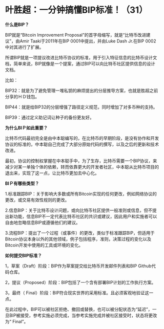 # 叶胜超：一分钟搞懂BIP标准！（31）



**什么是BIP？**



BIP就是“Bitcoin Improvement Proposal”的首字母缩写，就是“比特币改进建议”，由Amir Taaki于2011年在BIP 0001中提出，并由Luke Dash Jr.在BIP 0002中对其进行了扩展。



所谓BIP就是一项提议改进比特币协议的标准，用于引入特征信息的比特币设计文档，简单来说，BIP就像是一个提案，通过BIP可以向比特币社区提供信息的设计文档。



比如：



BIP32：就是为了避免管理一堆私钥的麻烦提出的分层推导方案，也就是胜超之前分享的ＨＤ钱包。



BIP44：就是给BIP32的分层增强了路径定义规范，同时增加了对多币种的支持。



BIP39：通过定义助记词让种子的备份更友好。



**为什么BIＰ如此重要？**



比特币代码最初完全是由中本聪编写的，在比特币的早期阶段，是没有协作和开发协议的标准的，中本聪自己完成了大部分原始代码的撰写，以及之后的更新和技术改进。



最初，协议的控制权掌握在中本聪手中，为了生存，比特币需要一个BIP协议，来减少对某一单独个体的依赖，转而依靠更大的开发者社区，中本聪从比特币项目的退出来，实现了这一点，让比特币更加去中心化。



**BIＰ有哪些类型？**



1.标准跟踪BIP：关于影响大多数或所有Bitcoin实现的任何更改，例如网络协议的更改，或交易有效性规则的更改。



2.信息BIP：关于比特币设计问题，或向比特币社区提供一般准则或信息，但不提出新功能，信息BIP不一定代表比特币社区的共识或建议，因此用户和实施者可以自由地忽略信息BIP或遵循他们的建议。



3.流程BIP：提出了一个过程（或事件）的更改，类似于标准跟踪BIP，但适用于Bitcoin协议本身以外的其他领域，例子包括程序，准则，决策过程的变化以及Bitcoin开发中使用的工具或环境的变化。



**如何提交BIP标准？**



1，草案（Draft）阶段：BIP作为草案提交给比特币开发邮件列表和BIP Github代码仓库。



2，提议（Proposed）阶段：BIP包括了一个含有部署BIP计划的工作执行方案。



3，最终（ Final）阶段：BIP符合现实世界的采用标准。且必须客观地验证这一点。



在此过程中，BIP可以被社区拒绝、撤回或替换，也可以被分配状态为“延迟”，一旦BIP被接受，参考实施必须完成，当参考实施完成并被社区接受时，状态将更改为“ Final”。
